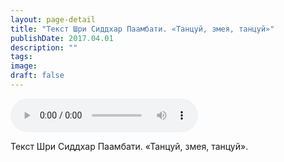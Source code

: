 ```yaml
---
layout: page-detail
title: "Текст Шри Сиддхар Паамбати. «Танцуй, змея, танцуй»"
publishDate: 2017.04.01
description: ""
tags:
image:
draft: false
---
```


<audio title="2017.04.01 - Текст Шри Сиддхар Паамбати. «Танцуй, змея, танцуй».mp3" src="/upload/iblock/52a/52aaef0bb44d06e19acf8e5d158e6f80.mp3" controls=""></audio>

 Текст Шри Сиддхар Паамбати. «Танцуй, змея, танцуй». 

  
